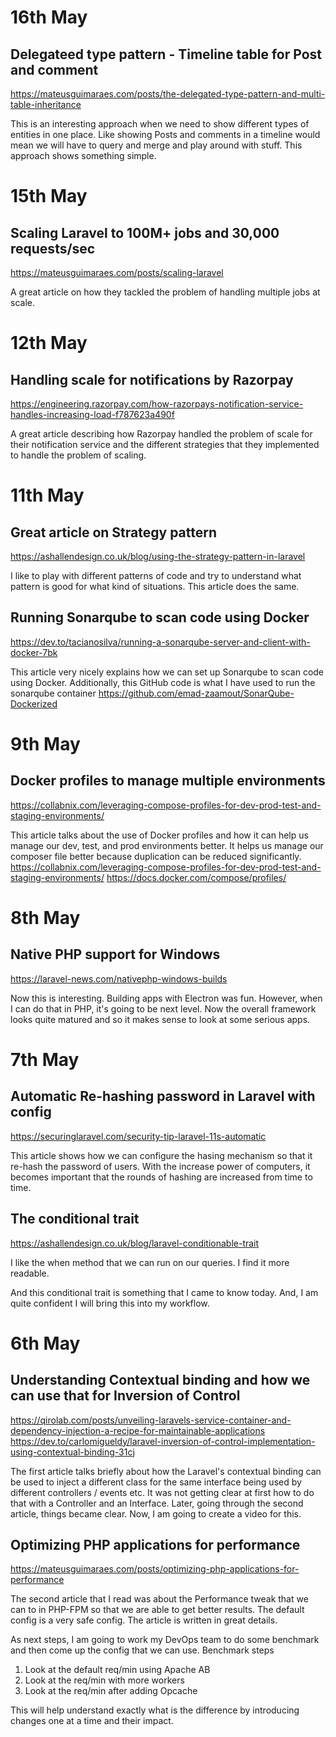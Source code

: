 # 16th May
## Delegateed type pattern - Timeline table for Post and comment
https://mateusguimaraes.com/posts/the-delegated-type-pattern-and-multi-table-inheritance

This is an interesting approach when we need to show different types of entities in one place. Like showing Posts and comments
in a timeline would mean we will have to query and merge and play around with stuff. 
This approach shows something simple.

# 15th May
## Scaling Laravel to 100M+ jobs and 30,000 requests/sec
https://mateusguimaraes.com/posts/scaling-laravel

A great article on how they tackled the problem of handling multiple jobs at scale.

# 12th May
## Handling scale for notifications by Razorpay
https://engineering.razorpay.com/how-razorpays-notification-service-handles-increasing-load-f787623a490f

A great article describing how Razorpay handled the problem of scale for their notification service and the different 
strategies that they implemented to handle the problem of scaling.

# 11th May

## Great article on Strategy pattern
https://ashallendesign.co.uk/blog/using-the-strategy-pattern-in-laravel

I like to play with different patterns of code and try to understand what pattern is good for what kind of situations.
This article does the same.

## Running Sonarqube to scan code using Docker
https://dev.to/tacianosilva/running-a-sonarqube-server-and-client-with-docker-7bk

This article very nicely explains how we can set up Sonarqube to scan code using Docker.
Additionally, this GitHub code is what I have used to run the sonarqube container
https://github.com/emad-zaamout/SonarQube-Dockerized

# 9th May
## Docker profiles to manage multiple environments
https://collabnix.com/leveraging-compose-profiles-for-dev-prod-test-and-staging-environments/

This article talks about the use of Docker profiles and how it can help us manage our dev, test, and prod environments better. 
It helps us manage our composer file better because duplication can be reduced significantly.
https://collabnix.com/leveraging-compose-profiles-for-dev-prod-test-and-staging-environments/
https://docs.docker.com/compose/profiles/

# 8th May
## Native PHP support for Windows
https://laravel-news.com/nativephp-windows-builds

Now this is interesting. Building apps with Electron was fun. However, when I can do that in PHP, it's going to be next level. 
Now the overall framework looks quite matured and so it makes sense to look at some serious apps.

# 7th May

## Automatic Re-hashing password in Laravel with config
https://securinglaravel.com/security-tip-laravel-11s-automatic

This article shows how we can configure the hasing mechanism so that it re-hash the password of users.
With the increase power of computers, it becomes important that the rounds of hashing are increased from time to time.

## The conditional trait
https://ashallendesign.co.uk/blog/laravel-conditionable-trait

I like the when method that we can run on our queries. I find it more readable. 

And this conditional trait is something that I came to know today. And, I am quite confident I will bring this into my workflow. 

# 6th May

## Understanding Contextual binding and how we can use that for Inversion of Control
https://qirolab.com/posts/unveiling-laravels-service-container-and-dependency-injection-a-recipe-for-maintainable-applications
https://dev.to/carlomigueldy/laravel-inversion-of-control-implementation-using-contextual-binding-31cj

The first article talks briefly about how the Laravel's contextual binding can be used to inject a different class for the same interface being used by different controllers / events etc.
It was not getting clear at first how to do that with a Controller and an Interface. Later, going through the second article, things became clear. 
Now, I am going to create a video for this.

## Optimizing PHP applications for performance
https://mateusguimaraes.com/posts/optimizing-php-applications-for-performance

The second article that I read was about the Performance tweak that we can to in PHP-FPM so that we are able to get better results. The default config is a very safe config. 
The article is written in great details. 

As next steps, I am going to work my DevOps team to do some benchmark and then come up the config that we can use. 
Benchmark steps
1. Look at the default req/min using Apache AB
2. Look at the req/min with more workers
3. Look at the req/min after adding Opcache

This will help understand exactly what is the difference by introducing changes one at a time and their impact.

